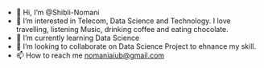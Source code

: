 - 👋 Hi, I’m @Shibli-Nomani
- 👀 I’m interested in Telecom, Data Science and Technology. I love travelling, listening Music, drinking coffee and eating chocolate.
- 🌱 I’m currently learning Data Science
- 💞️ I’m looking to collaborate on Data Science Project to ehnance my skill.
- 📫 How to reach me nomaniaiub@gmail.com

<!---
Shibli-Nomani/Shibli-Nomani is a ✨ special ✨ repository because its `README.md` (this file) appears on your GitHub profile.
You can click the Preview link to take a look at your changes.
--->
